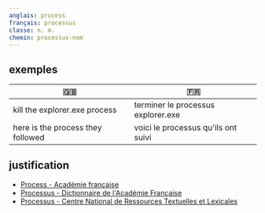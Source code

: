 ```yaml
---
anglais: process
français: processus
classe: n. m.
chemin: processus-nom
---
```

## exemples

🇬🇧 | 🇫🇷
---|---
kill the explorer.exe process|terminer le processus explorer.exe
here is the process they followed|voici le processus qu'ils ont suivi

## justification

- [Process - Académie française](https://www.academie-francaise.fr/process)
- [Processus - Dictionnaire de l'Académie Française](https://www.dictionnaire-academie.fr/article/A9P4400)
- [Processus - Centre National de Ressources Textuelles et Lexicales](https://www.cnrtl.fr/definition/processus)
